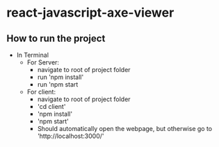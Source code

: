 # react-javascript-axe-viewer

## How to run the project
- In Terminal
  - For Server: 
    - navigate to root of project folder
    - run 'npm install'
    - run 'npm start
  - For client:
    - navigate to root of project folder
    - 'cd client'
    - 'npm install'
    - 'npm start'
    - Should automatically open the webpage, but otherwise go to 'http://localhost:3000/'



